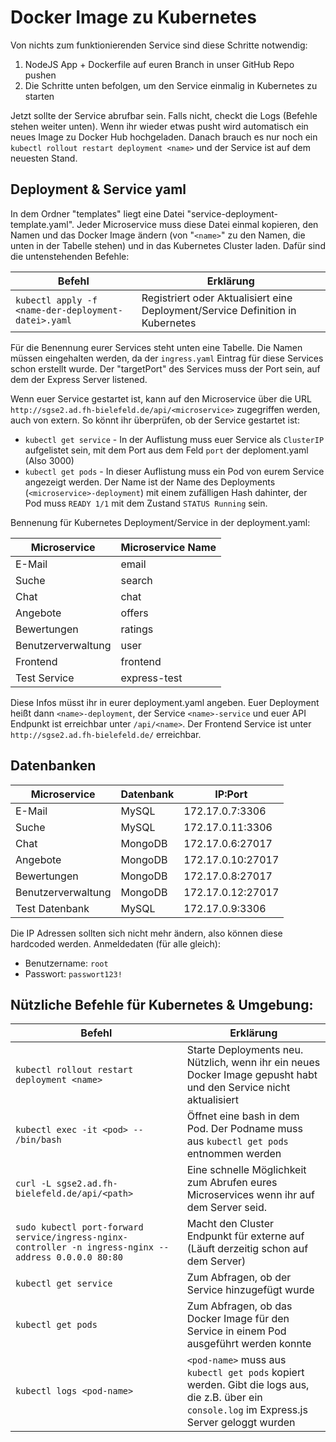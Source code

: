 # Docker Image zu Kubernetes

Von nichts zum funktionierenden Service sind diese Schritte notwendig:

1. NodeJS App + Dockerfile auf euren Branch in unser GitHub Repo pushen
2. Die Schritte unten befolgen, um den Service einmalig in Kubernetes zu starten

Jetzt sollte der Service abrufbar sein. Falls nicht, checkt die Logs (Befehle stehen weiter unten). Wenn ihr wieder etwas pusht wird automatisch ein neues Image zu Docker Hub hochgeladen. Danach brauch es nur noch ein `kubectl rollout restart deployment <name>` und der Service ist auf dem neuesten Stand.

## Deployment & Service yaml

In dem Ordner "templates" liegt eine Datei "service-deployment-template.yaml". Jeder Microservice muss diese Datei einmal kopieren, den Namen und das Docker Image ändern (von "`<name>`" zu den Namen, die unten in der Tabelle stehen) und in das Kubernetes Cluster laden. Dafür sind die untenstehenden Befehle:

| Befehl                                              | Erklärung                                                    |
| --------------------------------------------------- | ------------------------------------------------------------ |
| `kubectl apply -f <name-der-deployment-datei>.yaml` | Registriert oder Aktualisiert eine Deployment/Service Definition in Kubernetes |

Für die Benennung eurer Services steht unten eine Tabelle. Die Namen müssen eingehalten werden, da der `ingress.yaml` Eintrag für diese Services schon erstellt wurde. Der "targetPort" des Services muss der Port sein, auf dem der Express Server listened.

Wenn euer Service gestartet ist, kann auf den Microservice über die URL `http://sgse2.ad.fh-bielefeld.de/api/<microservice>` zugegriffen werden, auch von extern. So könnt ihr überprüfen, ob der Service gestartet ist:

- `kubectl get service` - In der Auflistung muss euer Service als `ClusterIP` aufgelistet sein, mit dem Port aus dem Feld `port` der deploment.yaml (Also 3000)
- `kubectl get pods` - In dieser Auflistung muss ein Pod von eurem Service angezeigt werden. Der Name ist der Name des Deployments (`<microservice>-deployment`) mit einem zufälligen Hash dahinter, der Pod muss `READY 1/1` mit dem Zustand `STATUS Running` sein.



Bennenung für Kubernetes Deployment/Service in der deployment.yaml:

| Microservice       | Microservice Name |
| ------------------ | ----------------- |
| E-Mail             | email             |
| Suche              | search            |
| Chat               | chat              |
| Angebote           | offers            |
| Bewertungen        | ratings           |
| Benutzerverwaltung | user              |
| Frontend           | frontend          |
| Test Service       | express-test      |

Diese Infos müsst ihr in eurer deployment.yaml angeben. Euer Deployment heißt dann `<name>-deployment`, der Service `<name>-service` und euer API Endpunkt ist erreichbar unter `/api/<name>`. Der Frontend Service ist unter `http://sgse2.ad.fh-bielefeld.de/` erreichbar.

## Datenbanken

| Microservice       | Datenbank | IP:Port           |
| ------------------ | --------- | ----------------- |
| E-Mail             | MySQL     | 172.17.0.7:3306   |
| Suche              | MySQL     | 172.17.0.11:3306  |
| Chat               | MongoDB   | 172.17.0.6:27017  |
| Angebote           | MongoDB   | 172.17.0.10:27017 |
| Bewertungen        | MongoDB   | 172.17.0.8:27017  |
| Benutzerverwaltung | MongoDB   | 172.17.0.12:27017 |
| Test Datenbank     | MySQL     | 172.17.0.9:3306   |

Die IP Adressen sollten sich nicht mehr ändern, also können diese hardcoded werden. Anmeldedaten (für alle gleich):

- Benutzername: `root`
- Passwort: `passwort123!`

## Nützliche Befehle für Kubernetes & Umgebung:

| Befehl                                                       | Erklärung                                                    |
| ------------------------------------------------------------ | ------------------------------------------------------------ |
| `kubectl rollout restart deployment <name>`                  | Starte Deployments neu. Nützlich, wenn ihr ein neues Docker Image gepusht habt und den Service nicht aktualisiert |
| `kubectl exec -it <pod> -- /bin/bash`                        | Öffnet eine bash in dem Pod. Der Podname muss aus `kubectl get pods` entnommen werden |
| `curl -L sgse2.ad.fh-bielefeld.de/api/<path>`                | Eine schnelle Möglichkeit zum Abrufen eures Microservices wenn ihr auf dem Server seid. |
| `sudo kubectl port-forward service/ingress-nginx-controller -n ingress-nginx --address 0.0.0.0 80:80` | Macht den Cluster Endpunkt für externe auf (Läuft derzeitig schon auf dem Server) |
| `kubectl get service`                                        | Zum Abfragen, ob der Service hinzugefügt wurde               |
| `kubectl get pods`                                           | Zum Abfragen, ob das Docker Image für den Service in einem Pod ausgeführt werden konnte |
| `kubectl logs <pod-name>`                                    | `<pod-name>` muss aus `kubectl get pods` kopiert werden. Gibt die logs aus, die z.B. über ein `console.log` im Express.js Server geloggt wurden |


